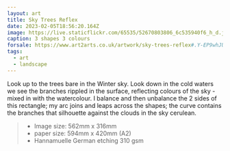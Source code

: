 ```yaml
---
layout: art
title: Sky Trees Reflex
date: 2023-02-05T18:56:20.164Z
image: https://live.staticflickr.com/65535/52670803806_6c535940f6_h_d.jpg
caption: 3 shapes 3 colours
forsale: https://www.art2arts.co.uk/artwork/sky-trees-reflex#.Y-EP9whJUlU.link
tags:
  - art
  - landscape
---
```

Look up to the trees bare in the Winter sky. Look down in the cold waters we see the branches rippled in the surface, reflecting colours of the sky - mixed in with the watercolour. I balance and then unbalance the 2 sides of this rectangle; my arc joins and leaps across the shapes; the curve contains the branches that silhouette against the clouds in the sky cerulean.

> - Image size: 562mm x 316mm
> - paper size: 594mm x 420mm (A2)
> - Hannamuelle German etching 310 gsm